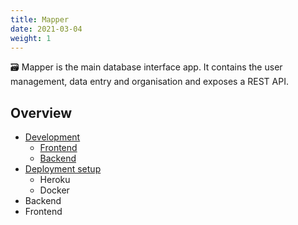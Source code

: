 ```yaml
---
title: Mapper
date: 2021-03-04
weight: 1
---
```


🗃️ Mapper is the main database interface app. It contains the user management, data entry and organisation and exposes a REST API.

## Overview

- [Development](/docs/mapper/install)
  - [Frontend](http://localhost:1313/docs/mapper/install/#frontend)
  - [Backend](http://localhost:1313/docs/mapper/install/#backend)
- [Deployment setup]()
  - Heroku
  - Docker
- Backend
- Frontend
